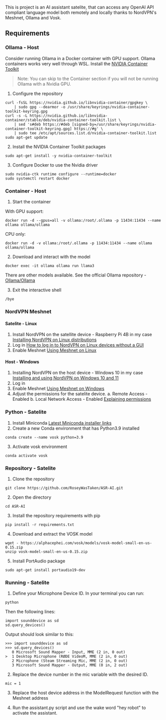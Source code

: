 This is project is an AI assistant satelite, that can access any OpenAI API compliant language model both remotely and locally thanks to NordVPN's Meshnet, Ollama and Vosk.

## Requirements
### Ollama - Host
Consider running Ollama in a Docker container with GPU support. Ollama containers works very well through WSL.
Install the [NVIDIA Container Toolkit](https://docs.nvidia.com/datacenter/cloud-native/container-toolkit/latest/install-guide.html#installation)

> Note: You can skip to the Container section if you will not be running Ollama with a Nvidia GPU.
1. Configure the repository
```
curl -fsSL https://nvidia.github.io/libnvidia-container/gpgkey \
    | sudo gpg --dearmor -o /usr/share/keyrings/nvidia-container-toolkit-keyring.gpg
curl -s -L https://nvidia.github.io/libnvidia-container/stable/deb/nvidia-container-toolkit.list \
    | sed 's#deb https://#deb [signed-by=/usr/share/keyrings/nvidia-container-toolkit-keyring.gpg] https://#g' \
    | sudo tee /etc/apt/sources.list.d/nvidia-container-toolkit.list
sudo apt-get update
```
2. Install the NVIDIA Container Toolkit packages
```
sudo apt-get install -y nvidia-container-toolkit
```
3. Configure Docker to use the Nvidia driver
```
sudo nvidia-ctk runtime configure --runtime=docker
sudo systemctl restart docker
```

### Container - Host
1. Start the container

With GPU support:
```
docker run -d --gpus=all -v ollama:/root/.ollama -p 11434:11434 --name ollama ollama/ollama
```
CPU only:
```
docker run -d -v ollama:/root/.ollama -p 11434:11434 --name ollama ollama/ollama
```

2. Download and interact with the model
```
docker exec -it ollama ollama run llama3
```
There are other models available. See the official Ollama repository - [Ollama/Ollama](https://github.com/ollama/ollama?tab=readme-ov-file#model-library)

3. Exit the interactive shell
```
/bye
```

### NordVPN Meshnet

#### Satelite - Linux
1. Install NordVPN on the satellite device - Raspberry Pi 4B in my case
[Installing NordVPN on Linux distributions](https://support.nordvpn.com/hc/en-us/articles/20196094470929-Installing-NordVPN-on-Linux-distributions)
2. Log in
[How to log in to NordVPN on Linux devices without a GUI](https://support.nordvpn.com/hc/en-us/articles/20226600447633-How-to-log-in-to-NordVPN-on-Linux-devices-without-a-GUI)
4. Enable Meshnet
[Using Meshnet on Linux](https://meshnet.nordvpn.com/getting-started/how-to-start-using-meshnet/using-meshnet-on-linux)

#### Host - Windows
1. Installing NordVPN on the host device - Windows 10 in my case
[Installing and using NordVPN on Windows 10 and 11](https://support.nordvpn.com/hc/en-us/articles/19472023025169-Installing-and-using-NordVPN-on-Windows-10-and-11)
2. Log in
3. Enable Meshnet
[Using Meshnet on Windows](https://meshnet.nordvpn.com/getting-started/how-to-start-using-meshnet/using-meshnet-on-windows)
4. Adjust the permissions for the satelite device.
a. Remote Access - Enabled
b. Local Network Access - Enabled
[Explaining permissions](https://meshnet.nordvpn.com/features/explaining-permissions)

### Python - Satelite
1. Install Miniconda
[Latest Miniconda installer links](https://docs.anaconda.com/free/miniconda/index.html)
2. Create a new Conda environment that has Python3.9 installed
```
conda create --name vosk python=3.9
```
3. Activate vosk environment
```
conda activate vosk
```

### Repository - Satelite
1. Clone the repository
```
git clone https://github.com/RoseyWasTaken/ASR-AI.git
```
2. Open the directory
```
cd ASR-AI
```
3. Install the repository requirements with pip
```
pip install -r requirements.txt
```
4. Download and extract the VOSK model
```
wget - https://alphacephei.com/vosk/models/vosk-model-small-en-us-0.15.zip
unzip vosk-model-small-en-us-0.15.zip
```
5. Install PortAudio package
```
sudo apt-get install portaudio19-dev
```

### Running - Satelite
1. Define your Microphone Device ID.
In your terminal you can run:
```
python
```
Then the following lines:
```
import sounddevice as sd
sd.query_devices()
```

Output should look similar to this:
```
>>> import sounddevice as sd
>>> sd.query_devices()
   0 Microsoft Sound Mapper - Input, MME (2 in, 0 out)
>  1 Desktop Microphone (RØDE VideoM, MME (2 in, 0 out)
   2 Microphone (Steam Streaming Mic, MME (2 in, 0 out)
   3 Microsoft Sound Mapper - Output, MME (0 in, 2 out)
```
2. Replace the device number in the mic variable with the desired ID.

```
mic = 1

```

3. Replace the host device address in the ModelRequest function with the Meshnet address

4. Run the assistant.py script and use the wake word "hey robot" to activate the assistant.

